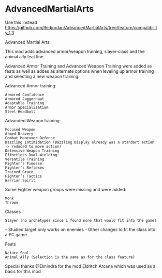 ﻿# AdvancedMartialArts

Use this instead https://github.com/Redjordan/AdvancedMartialArts/tree/feature/compatibility_1.3

Advanced Martial Arts

This mod adds advanced armor/weapon training, slayer-class and the animal ally feat line

Advanced Armor Training and Advanced Weapon Training were added as feats as well as addes as alternate options when leveling up armor training and selecting a new weapon training.

Advanced Armor training:

    Armored Confidence
    Armored Juggernaut
    Adaptable Training
    Armor Specialization
    Steel Headbutt


Advanded Weapon training:

    Focused Weapon
    Armed Bravery
    Combat Maneuver Defense
    Dazzling Intimidation (Dazzling Display already was a standart action -> reduced to move action)
    Defensive Weapon Training
    Effortless Dual-Wielding
    Versatile Training
    Fighter’s Finesse
    Fighter’s Reflexes
    Trained Grace
    Fighter’s Tactics
    Warrior Spirit


Some Fighter weapon groups were missing and were added:

    Monk
    Thrown


Classes

    Slayer (no archetypes since i found none that would fit into the game)

﻿﻿- Studied target only works on enemies
﻿﻿- Other changes to fit the class into a PC game

Feats

    Nature Soul
    Animal Ally (Selection is the same as for the class feature)





Special thanks @Elmindra﻿ for the mod Eldritch Arcana﻿﻿ which was used as a basis for this mod
